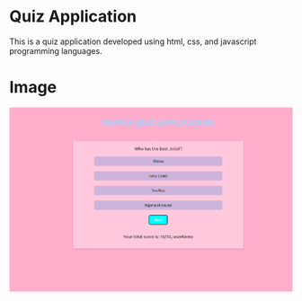 # Quiz Application
This is a quiz application developed using html, css, and javascript programming languages.

# Image
![image showing the quiz app](assets/quiz_app.png)

